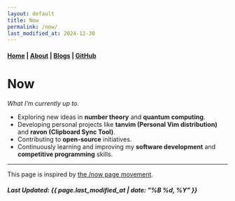 ```yaml
---
layout: default
title: Now
permalink: /now/
last_modified_at: 2024-12-30
---
```


#### [Home](/) | [About](/about/) | [Blogs](/blogs/) | [GitHub](https://github.com/tanvincible)

# Now

*What I’m currently up to.*

- Exploring new ideas in **number theory** and **quantum computing**.
- Developing personal projects like **tanvim (Personal Vim distribution)** and **ravon (Clipboard Sync Tool)**.
- Contributing to **open-source** initiatives.
- Continuously learning and improving my **software development** and **competitive programming** skills.

---

This page is inspired by [the /now page movement](https://nownownow.com/about).

##### Last Updated: {{ page.last_modified_at | date: "%B %d, %Y" }}
